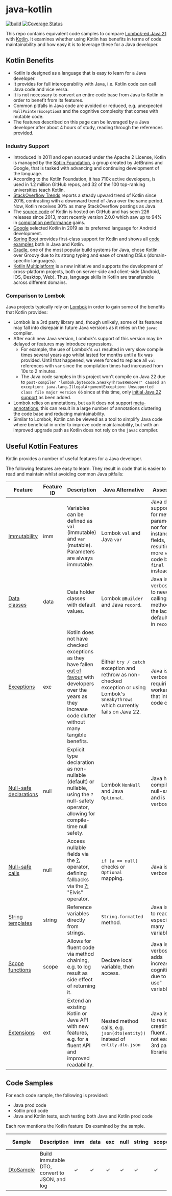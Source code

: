 # java-kotlin

[![build](https://github.com/chrisgleissner/java-kotlin/actions/workflows/build.yaml/badge.svg)](https://github.com/chrisgleissner/java-kotlin/actions)
[![Coverage Status](https://coveralls.io/repos/github/chrisgleissner/java-kotlin/badge.svg?branch=main)](https://coveralls.io/github/chrisgleissner/java-kotlin?branch=main)

This repo contains equivalent code samples to compare [Lombok-ed Java 21](https://projectlombok.org/) with [Kotlin](https://kotlinlang.org/). It examines whether using Kotlin has benefits in terms of code maintainability and how easy it is to leverage these for a Java developer.

## Kotlin Benefits

- Kotlin is designed as a language that is easy to learn for a Java developer.
- It provides for full interoperability with Java, i.e. Kotlin code can call Java code and vice versa.
- It is not necessary to convert an entire code base from Java to Kotlin in order to benefit from its features.
- Common pitfalls in Java code are avoided or reduced, e.g. unexpected `NullPointerException`s and the cognitive complexity that comes with mutable code.
- The features described on this page can be leveraged by a Java developer after about 4 hours of study, reading through the references provided.

### Industry Support

- Introduced in 2011 and open sourced under the Apache 2 License, Kotlin is managed by the [Kotlin Foundation](https://kotlinfoundation.org/), a group created by JetBrains and Google, that is tasked with advancing and continuing development of the language.
- According to the Kotlin Foundation, it has 710k active developers, is used in 1.2 million GitHub repos, and 32 of the 100 top-ranking universities teach Kotlin.
- [StackOverflow Trends](https://insights.stackoverflow.com/trends?tags=java%2Ckotlin) reports a steady upward trend of Kotlin since 2016, contrasting with a downward trend of Java over the same period. Now, Kotlin receives 30% as many StackOverflow postings as Java.
- The [source code](https://github.com/JetBrains/kotlin) of Kotlin is hosted on GitHub and has seen 226 releases since 2013, most recently version 2.0.0 which saw up to 94%
  in [compilation performance](https://blog.jetbrains.com/kotlin/2024/04/k2-compiler-performance-benchmarks-and-how-to-measure-them-on-your-projects/) gains.
- [Google](https://developer.android.com/kotlin) selected Kotlin in 2019 as its preferred language for Android development.
- [Spring Boot](https://docs.spring.io/spring-boot/docs/2.0.x/reference/html/boot-features-kotlin.html) provides first-class support for Kotlin and shows all [code examples](https://docs.spring.io/spring-boot/reference/features/spring-application.html) both in Java and Kotlin.
- [Gradle](https://docs.gradle.org/current/userguide/kotlin_dsl.html), one of the most popular build systems for Java, chose Kotlin over Groovy due to its strong typing and ease of creating DSLs (domain-specific languages).
- [Kotlin Multiplatform](https://kotlinlang.org/docs/multiplatform.html) is a new initiative and supports the development of cross-platform projects, both on server-side and client-side (Android, iOS, Desktop, Web). Thus, language skills in Kotlin are transferable across different domains.

### Comparison to Lombok

Java projects typically rely on [Lombok](https://projectlombok.org/) in order to gain some of the benefits that Kotlin provides:

- Lombok is a 3rd party library and, though unlikely, some of its features may fall into disrepair in future Java versions as it relies on the `javac` compiler.
- After each new Java version, Lombok's support of this version may be delayed or features may introduce regressions.
    - For example, the use of Lombok's `val` resulted in very slow compile times several years ago whilst lasted for months until a fix was provided. Until that happened, we were forced to
      replace all `val` references with `var` since the compilation times had increased from 10s to 2 minutes.
    - The Java code samples in this project won't compile on Java 22 due to `post-compiler 'lombok.bytecode.SneakyThrowsRemover' caused an exception: java.lang.IllegalArgumentException: Unsupported class file major version 66` since at this time,
      only [initial Java 22 support](https://projectlombok.org/changelog) as been added.
- Lombok relies on annotations, but as it does not support [meta-annotations](https://github.com/projectlombok/lombok/issues/2294), this can result in a large number of annotations cluttering the code base and
  reducing maintainability.
- Similar to Lombok, Kotlin can be viewed as a tool to simplify Java code where beneficial in order to improve code maintainability, but with an improved upgrade path as Kotlin does not rely on the `javac` compiler.

## Useful Kotlin Features

Kotlin provides a number of useful features for a Java developer.

The following features are easy to learn. They result in code that is easier to read and maintain whilst avoiding common Java pitfalls:

| Feature                                                                       | Feature ID | Description                                                                                                                                                                                                                              | Java Alternative                                                                                                                       | Assessment                                                                                                                                               | 
|-------------------------------------------------------------------------------|------------|------------------------------------------------------------------------------------------------------------------------------------------------------------------------------------------------------------------------------------------|----------------------------------------------------------------------------------------------------------------------------------------|----------------------------------------------------------------------------------------------------------------------------------------------------------|
| [Immutability](https://kotlinlang.org/docs/basic-syntax.html#variables)       | imm        | Variables can be defined as `val` (immutable) and `var` (mutable). Parameters are always immutable.                                                                                                                                      | Lombok `val` and Java `var`                                                                                                            | Java does not support `val` for method parameters nor for instance/class fields, resulting in more verbose code by using `final $type` instead of `val`. |
| [Data classes](https://kotlinlang.org/docs/data-classes.html)                 | data       | Data holder classes with default values.                                                                                                                                                                                                 | Lombok `@Builder` and Java `record`.                                                                                                   | Java is more verbose due to need for calling `build` method and the lack of default values in `record`s.                                                 |
| [Exceptions](https://kotlinlang.org/docs/exceptions.html)                     | exc        | Kotlin does not have checked exceptions as they have fallen [out of favour](https://kotlinlang.org/docs/exceptions.html#checked-exceptions) with developers over the years as they increase code clutter without many tangible benefits. | Either `try / catch` exception and rethrow as non-checked exception or using Lombok's `SneakyThrows` which currently fails on Java 22. | Java is more verbose, requiring workarounds that introduce code clutter.                                                                                 |
| [Null-safe declarations](https://kotlinlang.org/docs/null-safety.html)        | null       | Explicit type declaration as non-nullable (default) or nullable, using the `?` null-safety operator, allowing for compile-time null safety.                                                                                              | Lombok `NonNull` and Java `Optional`.                                                                                                  | Java has no compile-time null-safety and is more verbose.                                                                                                |
| [Null-safe calls](https://kotlinlang.org/docs/null-safety.html)               | null       | Access nullable fields via the [?.](https://kotlinlang.org/docs/null-safety.html#safe-calls) operator, defining fallbacks via the [?:](https://kotlinlang.org/docs/null-safety.html#elvis-operator) "Elvis" operator.                    | `if (a == null)` checks or `Optional` mapping.                                                                                         | Java is more verbose.                                                                                                                                    | 
| [String templates](https://kotlinlang.org/docs/strings.html#string-templates) | string     | Reference variables directly from strings.                                                                                                                                                                                               | `String.formatted` method.                                                                                                             | Java is harder to read, especially for many variables.                                                                                                   |
| [Scope functions](https://kotlinlang.org/docs/scope-functions.html)           | scope      | Allows for fluent code via method chaining, e.g. to log result as side effect of returning it.                                                                                                                                           | Declare local variable, then access.                                                                                                   | Java is more verbose and adds increased cognitive load due to "single use" variables.                                                                    |
| [Extensions](https://kotlinlang.org/docs/extensions.html)                     | ext        | Extend an existing Kotlin or Java API with new features, e.g. for a fluent API and improved readability.                                                                                                                                 | Nested method calls, e.g. `json(dto(entity))` instead of `entity.dto.json`                                                             | Java is harder to read and creating a fluent API is not easy for 3rd party libraries.                                                                    |                                                                    |

## Code Samples

For each code sample, the following is provided:

- Java prod code
- Kotlin prod code
- Java and Kotlin tests, each testing both Java and Kotlin prod code

Each row mentions the Kotlin feature IDs examined by the sample.

| Sample                                                                | Description                                   | imm | data | exc | null | string | scope | ext | Java                                                                   | Kotlin                                                                   | Java Test                                                                       | Kotlin Test                                                                       |
|-----------------------------------------------------------------------|-----------------------------------------------|-----|------|-----|------|--------|-------|-----|------------------------------------------------------------------------|--------------------------------------------------------------------------|---------------------------------------------------------------------------------|-----------------------------------------------------------------------------------|
| [DtoSample](./src/main/java/uk/gleissner/javakotlin/dto/DtoSample.kt) | Build immutable DTO, convert to JSON, and log | ✓   | ✓    | ✓   | ✓    | ✓      | ✓     |     | [Java](./src/main/java/uk/gleissner/javakotlin/dto/JavaDtoSample.java) | [Kotlin](./src/main/java/uk/gleissner/javakotlin/dto/KotlinDtoSample.kt) | [Java Test](./src/test/java/uk/gleissner/javakotlin/dto/DtoSampleJavaTest.java) | [Kotlin Test](./src/test/java/uk/gleissner/javakotlin/dto/DtoSampleKotlinTest.kt) |

